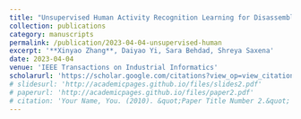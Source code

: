 ```yaml
---
title: "Unsupervised Human Activity Recognition Learning for Disassembly Tasks"
collection: publications
category: manuscripts
permalink: /publication/2023-04-04-unsupervised-human
excerpt: '**Xinyao Zhang**, Daiyao Yi, Sara Behdad, Shreya Saxena'
date: 2023-04-04
venue: 'IEEE Transactions on Industrial Informatics'
scholarurl: 'https://scholar.google.com/citations?view_op=view_citation&hl=en&user=TdLKY9UAAAAJ&sortby=pubdate&citation_for_view=TdLKY9UAAAAJ:nb7KW1ujOQ8C'
# slidesurl: 'http://academicpages.github.io/files/slides2.pdf'
# paperurl: 'http://academicpages.github.io/files/paper2.pdf'
# citation: 'Your Name, You. (2010). &quot;Paper Title Number 2.&quot; <i>Journal 1</i>. 1(2).'
---
```

